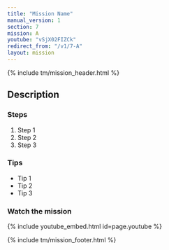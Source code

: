 ```yaml
---
title: "Mission Name"
manual_version: 1
section: 7
mission: A
youtube: "vSjX02FIZCk"
redirect_from: "/v1/7-A"
layout: mission
---
```


{% include tm/mission_header.html %}

## Description

### Steps

1. Step 1
2. Step 2
3. Step 3

### Tips

* Tip 1
* Tip 2
* Tip 3

### Watch the mission

{% include youtube_embed.html id=page.youtube %}

{% include tm/mission_footer.html %}